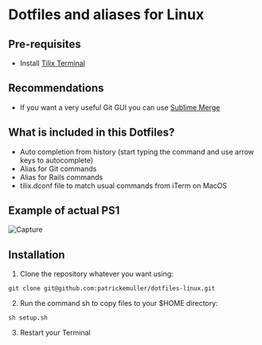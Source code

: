 # Dotfiles and aliases for Linux

## Pre-requisites

- Install [Tilix Terminal](https://gnunn1.github.io/tilix-web/)

## Recommendations

- If you want a very useful Git GUI you can use [Sublime Merge](https://www.sublimemerge.com/docs/linux_repositories#apt)

## What is included in this Dotfiles?

- Auto completion from history (start typing the command and use arrow keys to autocomplete)
- Alias for Git commands
- Alias for Rails commands
- tilix.dconf file to match usual commands from iTerm on MacOS

## Example of actual PS1

![Capture](https://user-images.githubusercontent.com/1644530/70286076-7601de80-17a8-11ea-9a33-e3071249dae9.png)


## Installation

1. Clone the repository whatever you want using:

```
git clone git@github.com:patrickemuller/dotfiles-linux.git
```

2. Run the command sh to copy files to your $HOME directory:

```
sh setup.sh
```

3. Restart your Terminal

